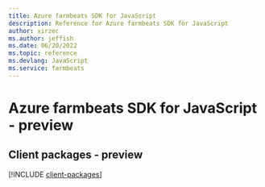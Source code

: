 ```yaml
---
title: Azure farmbeats SDK for JavaScript
description: Reference for Azure farmbeats SDK for JavaScript
author: xirzec
ms.author: jeffish
ms.date: 06/20/2022
ms.topic: reference
ms.devlang: JavaScript
ms.service: farmbeats
---
```

# Azure farmbeats SDK for JavaScript - preview
## Client packages - preview
[!INCLUDE [client-packages](farmbeats-client-index.md)]


